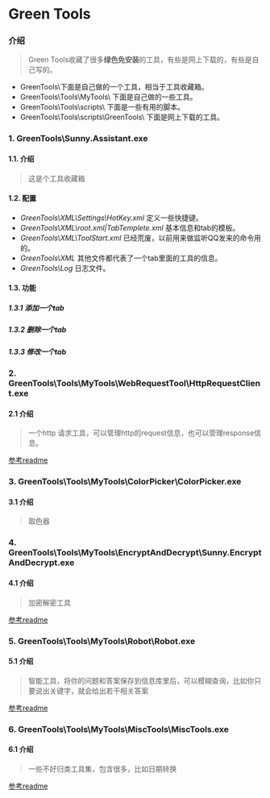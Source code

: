 # Green Tools

### 介绍
> Green Tools收藏了很多**绿色免安装**的工具，有些是网上下载的，有些是自己写的。
* GreenTools\下面是自己做的一个工具，相当于工具收藏箱。
* GreenTools\Tools\MyTools\ 下面是自己做的一些工具。
* GreenTools\Tools\scripts\ 下面是一些有用的脚本。
* GreenTools\Tools\scripts\GreenTools\ 下面是网上下载的工具。

### 1. GreenTools\Sunny.Assistant.exe

#### 1.1. 介绍
> 这是个工具收藏箱

#### 1.2. 配置
>
* _GreenTools\XML\Settings\HotKey.xml_ 定义一些快捷键。
* _GreenTools\XML\root.xml|TabTemplete.xml_ 基本信息和tab的模板。
* _GreenTools\XML\ToolStart.xml_ 已经荒废，以前用来做监听QQ发来的命令用的。
* _GreenTools\XML_ 其他文件都代表了一个tab里面的工具的信息。
* _GreenTools\Log_ 日志文件。

#### 1.3. 功能

##### 1.3.1 添加一个tab

##### 1.3.2 删除一个tab

##### 1.3.3 修改一个tab

### 2. GreenTools\Tools\MyTools\WebRequestTool\HttpRequestClient.exe

#### 2.1 介绍
>一个http 请求工具，可以管理http的request信息，也可以管理response信息。

[参考readme](https://github.com/sunqixinxin/GreenTools/blob/master/Tools/MyTools/WebRequestTool/README.md)

### 3. GreenTools\Tools\MyTools\ColorPicker\ColorPicker.exe

#### 3.1 介绍
> 取色器

### 4. GreenTools\Tools\MyTools\EncryptAndDecrypt\Sunny.EncryptAndDecrypt.exe

#### 4.1 介绍
> 加密解密工具

[参考readme](https://github.com/sunqixinxin/GreenTools/blob/master/Tools/EncryptAndDecrypt/WebRequestTool/README.md)

### 5. GreenTools\Tools\MyTools\Robot\Robot.exe

#### 5.1 介绍
> 智能工具，将你的问题和答案保存到信息库里后，可以模糊查询，比如你只要说出关键字，就会给出若干相关答案

[参考readme](https://github.com/sunqixinxin/GreenTools/blob/master/Tools/MyTools/Robot/README.md)

### 6. GreenTools\Tools\MyTools\MiscTools\MiscTools.exe

#### 6.1 介绍
> 一些不好归类工具集，包含很多，比如日期转换

[参考readme](https://github.com/sunqixinxin/GreenTools/blob/master/Tools/MyTools/MiscTools/README.md)
